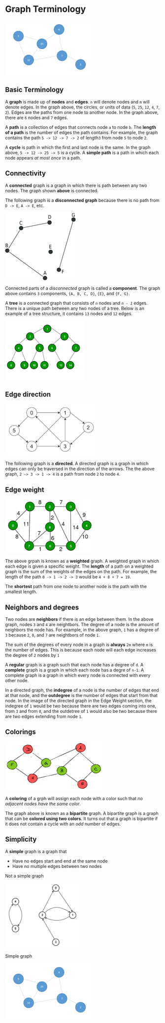# Graph Terminology

![Example Graph](../images/graph.png)

## Basic Terminology

A **graph** is made up of **nodes** and **edges**. `n` will denote nodes and `m` will denote edges. In the graph above, the circles, or units of data (`5`, `25`, `12`, `4`, `7`, `2`). Edges are the paths from one node to another node. In the graph above, there are `6` nodes and `7` edges.

A **path** is a collection of edges that connects node `a` to node `b`. The **length of a path** is the number of edges the path contains. For example, the graph contains the path `5 -> 12 -> 7 -> 2` of length`3` from node `5` to node `2`.

A **cycle** is path in which the first and last node is the same. In the graph above, `5 -> 12 -> 25 -> 5` is a cycle. A **simple path** is a path in which each node appears _at most once_ in a path.

## Connectivity

A **connected** graph is a graph in which there is path between any two nodes. The graph shown **above** is connected.

The following graph is a **disconnected graph** because there is no path from `D -> E`, `A -> E`, etc.

![Disconnected Graph](../images/disconnected.png)

Connected parts of a _disconnected_ graph is called a **component**. The graph above contains `3` components, `{A, B, C, D}`, `{E}`, and `{F, G}`.

A **tree** is a connected graph that consists of _`n`_ nodes and _`n - 1`_ edges. There is a unique path between any two nodes of a tree. Below is an example of a tree structure, it contains `13` nodes and `12` edges.

![Tree Graph](../images/tree.png)

## Edge direction

![Directed Graph](../images/directed.png)

The following graph is a **directed**. A directed graph is a graph in which edges can only be traversed in the direction of the arrows. The the above graph, `2 -> 3 -> 1 -> 4` is a path from node `2` to node `4`.

## Edge weight

![Weighted Graph](../images/weighted.png)

The above grpah is known as a **weighted** graph. A weighted graph in which each edge is given a specific weight. The **length** of a path on a weighted graph is the sum of the weights of the edges on the path. For example, the length of the path `0 -> 1 -> 2 -> 3` would be `4 + 8 + 7 = 19`.

The **shortest** path from one node to another node is the path with the smallest length.

## Neighbors and degrees

Two nodes are **neighbors** if there is an edge between them. In the above graph, nodes `3` and `4` are neightbors. The degree of a node is the amount of neighbors the node has. For example, in the above graph, `1` has a degree of `3` because `2`, `0`, and `7` are neightbors of node `1`.

The sum of the degrees of every node in a graph is **always** `2m` where `m` is the number of edges. This is because each node will each edge increases the degree of `2` nodes by `1`

A **regular** graph is a graph such that each node has a degree of `d`. A **complete** graph is a graph in which each node has a degre of `n-1`. A complete graph is a graph in which every node is connected with every other node.

In a directed graph, the **indegree** of a node is the number of edges that end at that node, and the **outdegree** is the number of edges that start from that node. In the image of the directed graph in the Edge Weight section, the indegree of `1` would be two because there are two edges coming into one, from `3` and from `0`, and the outdetree of `1` would also be two because there are two edges extending from node `1`.

## Colorings

![Bipartite Graph](../images/bipartite.png)

A **coloring** of a grph will assign each node with a color such that _no adjacent nodes have the same color_.

The graph above is known as a **bipartite** graph. A bipartite graph is a graph that can be **colored using two colors**. It turns out that a graph is bipartite if it does not contain a cycle with an _odd_ number of edges.

## Simplicity

A **simple** graph is a graph that

- Have no edges start and end at the same node
- Have no multiple edges between two nodes

Not a simple graph

![Not simple](../images/notSimple.png)

Simple graph

![Simple graph](../images/graph.png)
